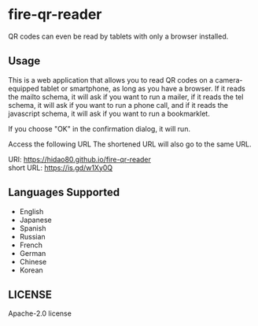 # fire-qr-reader

QR codes can even be read by tablets with only a browser installed.

## Usage

This is a web application that allows you to read QR codes on a camera-equipped tablet or smartphone, as long as you have a browser.
If it reads the mailto schema, it will ask if you want to run a mailer, if it reads the tel schema, it will ask if you want to run a phone call, and if it reads the javascript schema, it will ask if you want to run a bookmarklet.

If you choose "OK" in the confirmation dialog, it will run.

Access the following URL The shortened URL will also go to the same URL.

URI: <https://hidao80.github.io/fire-qr-reader>  
short URL: <https://is.gd/w1Xy0Q>

## Languages Supported

- English
- Japanese
- Spanish
- Russian
- French
- German
- Chinese
- Korean

## LICENSE

Apache-2.0 license
